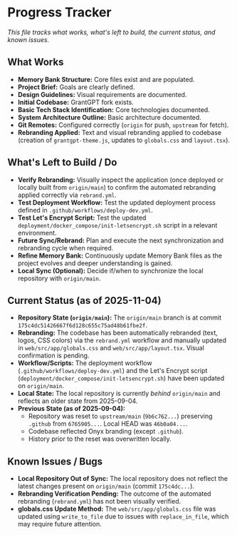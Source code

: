 # Progress Tracker

*This file tracks what works, what's left to build, the current status, and known issues.*

## What Works

*   **Memory Bank Structure:** Core files exist and are populated.
*   **Project Brief:** Goals are clearly defined.
*   **Design Guidelines:** Visual requirements are documented.
*   **Initial Codebase:** GrantGPT fork exists.
*   **Basic Tech Stack Identification:** Core technologies documented.
*   **System Architecture Outline:** Basic architecture documented.
*   **Git Remotes:** Configured correctly (`origin` for push, `upstream` for fetch).
*   **Rebranding Applied:** Text and visual rebranding applied to codebase (creation of `grantgpt-theme.js`, updates to `globals.css` and `layout.tsx`).

## What's Left to Build / Do

*   **Verify Rebranding:** Visually inspect the application (once deployed or locally built from `origin/main`) to confirm the automated rebranding applied correctly via `rebrand.yml`.
*   **Test Deployment Workflow:** Test the updated deployment process defined in `.github/workflows/deploy-dev.yml`.
*   **Test Let's Encrypt Script:** Test the updated `deployment/docker_compose/init-letsencrypt.sh` script in a relevant environment.
*   **Future Sync/Rebrand:** Plan and execute the next synchronization and rebranding cycle when required.
*   **Refine Memory Bank:** Continuously update Memory Bank files as the project evolves and deeper understanding is gained.
*   **Local Sync (Optional):** Decide if/when to synchronize the local repository with `origin/main`.

## Current Status (as of 2025-11-04)

*   **Repository State (`origin/main`):** The `origin/main` branch is at commit `175c4dc51426667f6d128c655c75ad48b61fbe2f`.
*   **Rebranding:** The codebase has been automatically rebranded (text, logos, CSS colors) via the `rebrand.yml` workflow and manually updated in `web/src/app/globals.css` and `web/src/app/layout.tsx`. Visual confirmation is pending.
*   **Workflow/Scripts:** The deployment workflow (`.github/workflows/deploy-dev.yml`) and the Let's Encrypt script (`deployment/docker_compose/init-letsencrypt.sh`) have been updated on `origin/main`.
*   **Local State:** The local repository is currently *behind* `origin/main` and reflects an older state from 2025-09-04.
*   **Previous State (as of 2025-09-04):**
    *   Repository was reset to `upstream/main` (`9b6c762...`) preserving `.github` from `6765905...`. Local HEAD was `46b0a04...`.
    *   Codebase reflected Onyx branding (except `.github`).
    *   History prior to the reset was overwritten locally.

## Known Issues / Bugs

*   **Local Repository Out of Sync:** The local repository does not reflect the latest changes present on `origin/main` (commit `175c4dc...`).
*   **Rebranding Verification Pending:** The outcome of the automated rebranding (`rebrand.yml`) has not been visually verified.
*   **globals.css Update Method:** The `web/src/app/globals.css` file was updated using `write_to_file` due to issues with `replace_in_file`, which may require future attention.
